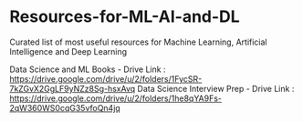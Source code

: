 # Resources-for-ML-AI-and-DL
Curated list of most useful resources for Machine Learning, Artificial Intelligence and Deep Learning

Data Science and ML Books - Drive Link : https://drive.google.com/drive/u/2/folders/1FycSR-7kZGvX2GgLF9yNZz8Sg-hsxAvq
Data Science Interview Prep - Drive Link : https://drive.google.com/drive/u/2/folders/1he8qYA9Fs-2qW360WS0cqG35vfoQn4jq
